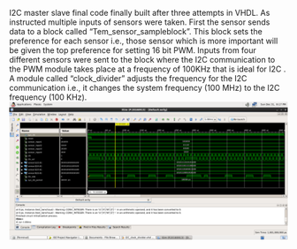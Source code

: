 
I2C master slave final code finally built after three attempts in VHDL. As instructed multiple inputs of sensors were taken. First the sensor sends data to a block called “Tem_sensor_sampleblock”. This block sets the preference for each sensor i.e., those sensor which is more important will be given the top preference for setting 16 bit PWM.
Inputs from four different sensors were sent to the block where the I2C communication to the PWM  module takes place at a frequency of 100KHz that  is ideal for I2C .
 A module called “clock_divider” adjusts the frequency for the I2C communication i.e., it changes the system frequency (100 MHz) to the I2C frequency (100 KHz).
![simulation](I2C_Final.png)
